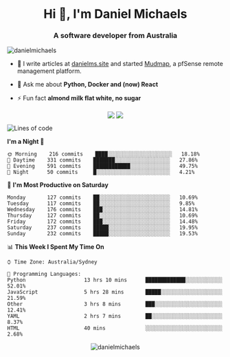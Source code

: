 <h1 align="center">Hi 👋, I'm Daniel Michaels</h1>
<h3 align="center">A software developer from Australia</h3>
<p align="left"> <img src="https://komarev.com/ghpvc/?username=danielmichaels" alt="danielmichaels" /> </p>

- 📝 I write articles at [danielms.site](https://danielms.site) and started [Mudmap](https://mudmap.io?ref=danielmichaels), a pfSense remote management platform.

- 💬 Ask me about **Python, Docker and (now) React**

- ⚡ Fun fact **almond milk flat white, no sugar**

<p align="center">
<a href="https://twitter.com/dansult" target="_blank"><img align="center" src="https://img.shields.io/badge/twitter-%231DA1F2.svg?&style=for-the-badge&logo=twitter&logoColor=white"></a>
<a href="https://linkedin.com/in/daniel-michaels" target="_blank"><img align="center" src="https://img.shields.io/badge/linkedin-%230077B5.svg?&style=for-the-badge&logo=linkedin&logoColor=white"></a>
</p>

<!--START_SECTION:waka-->
![Lines of code](https://img.shields.io/badge/From%20Hello%20World%20I%27ve%20Written-377922%20lines%20of%20code-blue)

**I'm a Night 🦉** 

```text
🌞 Morning    216 commits    ████░░░░░░░░░░░░░░░░░░░░░   18.18% 
🌆 Daytime    331 commits    ███████░░░░░░░░░░░░░░░░░░   27.86% 
🌃 Evening    591 commits    ████████████░░░░░░░░░░░░░   49.75% 
🌙 Night      50 commits     █░░░░░░░░░░░░░░░░░░░░░░░░   4.21%

```
📅 **I'm Most Productive on Saturday** 

```text
Monday       127 commits    ██░░░░░░░░░░░░░░░░░░░░░░░   10.69% 
Tuesday      117 commits    ██░░░░░░░░░░░░░░░░░░░░░░░   9.85% 
Wednesday    176 commits    ███░░░░░░░░░░░░░░░░░░░░░░   14.81% 
Thursday     127 commits    ██░░░░░░░░░░░░░░░░░░░░░░░   10.69% 
Friday       172 commits    ███░░░░░░░░░░░░░░░░░░░░░░   14.48% 
Saturday     237 commits    █████░░░░░░░░░░░░░░░░░░░░   19.95% 
Sunday       232 commits    █████░░░░░░░░░░░░░░░░░░░░   19.53%

```


📊 **This Week I Spent My Time On** 

```text
⌚︎ Time Zone: Australia/Sydney

💬 Programming Languages: 
Python                   13 hrs 10 mins      █████████████░░░░░░░░░░░░   52.01% 
JavaScript               5 hrs 28 mins       █████░░░░░░░░░░░░░░░░░░░░   21.59% 
Other                    3 hrs 8 mins        ███░░░░░░░░░░░░░░░░░░░░░░   12.41% 
YAML                     2 hrs 7 mins        ██░░░░░░░░░░░░░░░░░░░░░░░   8.37% 
HTML                     40 mins             ░░░░░░░░░░░░░░░░░░░░░░░░░   2.68%

```


<!--END_SECTION:waka-->

<p align="center"> <img src="https://github-readme-stats.vercel.app/api?username=danielmichaels&show_icons=true" alt="danielmichaels" /> </p>

